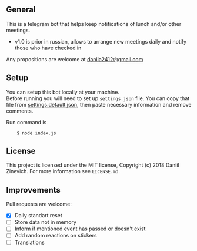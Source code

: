 ## General

This is a telegram bot that helps keep notifications of lunch and/or other meetings.

- v1.0 is prior in russian, allows to arrange new meetings daily and notify those who have checked in

Any propositions are welcome at danila2412@gmail.com

## Setup

You can setup this bot locally at your machine.  
Before running you will need to set up `settings.json` file. You can copy that file from [settings.default.json](settings.default.json), then paste necessary information and remove comments.  

Run command is

        $ node index.js


## License

This project is licensed under the MIT license, Copyright (c) 2018 Daniil Zinevich. For more information see `LICENSE.md`.

## Improvements

Pull requests are welcome:

- [x] Daily standart reset
- [ ] Store data not in memory
- [ ] Inform if mentioned event has passed or doesn't exist
- [ ] Add random reactions on stickers
- [ ] Translations